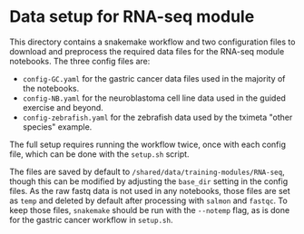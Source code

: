 # Data setup for RNA-seq module

This directory contains a snakemake workflow and two configuration files to download and preprocess the required data files for the RNA-seq module notebooks.
The three config files are:
- `config-GC.yaml` for the gastric cancer data files used in the majority of the notebooks.
- `config-NB.yaml` for the neuroblastoma cell line data used in the guided exercise and beyond.
- `config-zebrafish.yaml` for the zebrafish data used by the tximeta "other species" example.

The full setup requires running the workflow twice, once with each config file, which can be done with the `setup.sh` script.

The files are saved by default to `/shared/data/training-modules/RNA-seq`, though this can be modified by adjusting the `base_dir` setting in the config files.
As the raw fastq data is not used in any notebooks, those files are set as `temp` and deleted by default after processing with `salmon` and `fastqc`.
To keep those files, `snakemake` should be run with the `--notemp` flag, as is done for the gastric cancer workflow in `setup.sh`.
